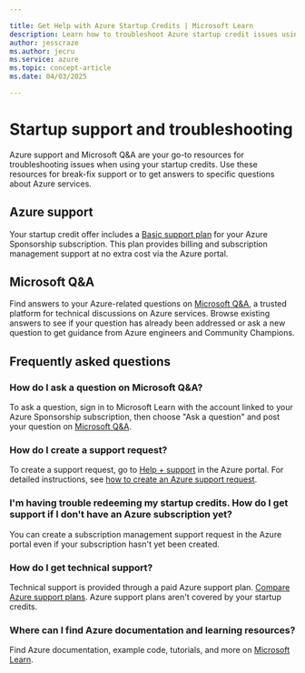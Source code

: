```yaml
---

title: Get Help with Azure Startup Credits | Microsoft Learn
description: Learn how to troubleshoot Azure startup credit issues using Microsoft Q&A and Azure support. Get answers to technical questions, create support requests, and explore learning resources.
author: jesscraze
ms.author: jecru
ms.service: azure
ms.topic: concept-article
ms.date: 04/03/2025

---
```


# Startup support and troubleshooting

Azure support and Microsoft Q&A are your go-to resources for troubleshooting issues when using your startup credits. Use these resources for break-fix support or to get answers to specific questions about Azure services.

## Azure support

Your startup credit offer includes a [Basic support plan](https://azure.microsoft.com/support/plans/) for your Azure Sponsorship subscription. This plan provides billing and subscription management support at no extra cost via the Azure portal.

## Microsoft Q&A

Find answers to your Azure-related questions on [Microsoft Q&A](https://learn.microsoft.com/answers/tags/503/azure-startups), a trusted platform for technical discussions on Azure services. Browse existing answers to see if your question has already been addressed or ask a new question to get guidance from Azure engineers and Community Champions.

## Frequently asked questions

### How do I ask a question on Microsoft Q&A?

To ask a question, sign in to Microsoft Learn with the account linked to your Azure Sponsorship subscription, then choose "Ask a question" and post your question on [Microsoft Q&A](https://learn.microsoft.com/answers/tags/503/azure-startups).

### How do I create a support request?

To create a support request, go to [Help + support](https://go.microsoft.com/fwlink/p/?linkid=2201834) in the Azure portal. For detailed instructions, see [how to create an Azure support request](/azure/azure-portal/supportability/how-to-create-azure-support-request).

### I'm having trouble redeeming my startup credits. How do I get support if I don't have an Azure subscription yet?

You can create a subscription management support request in the Azure portal even if your subscription hasn't yet been created.

### How do I get technical support?

Technical support is provided through a paid Azure support plan. [Compare Azure support plans](https://azure.microsoft.com/support/plans/). Azure support plans aren't covered by your startup credits.

### Where can I find Azure documentation and learning resources?

Find Azure documentation, example code, tutorials, and more on [Microsoft Learn](/azure/).
